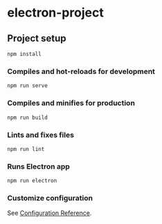# electron-project

## Project setup
```
npm install
```

### Compiles and hot-reloads for development
```
npm run serve
```

### Compiles and minifies for production
```
npm run build
```

### Lints and fixes files
```
npm run lint
```

### Runs Electron app
```
npm run electron
```

### Customize configuration
See [Configuration Reference](https://cli.vuejs.org/config/).
